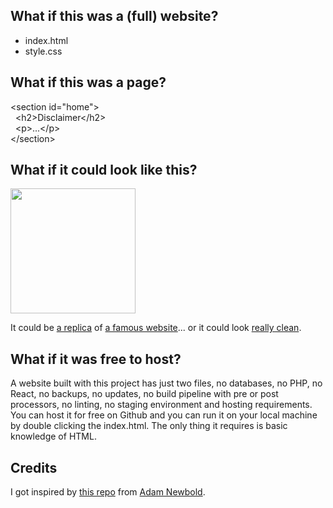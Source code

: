 ## What if this was a (full) website?

- index.html
- style.css

## What if this was a page?

&lt;section id="home"&gt;  
&nbsp;&nbsp;&lt;h2&gt;Disclaimer&lt;/h2&gt;  
&nbsp;&nbsp;&lt;p&gt;...&lt;/p&gt;  
&lt;/section&gt;

## What if it could look like this?

<a href="https://jhvanderschee.github.io/democratizepublishing/matt-mullenweg/"><img src="https://jhvanderschee.github.io/democratizepublishing/matt-mullenweg/assets/images/screenshot.png" style="width: 200px;" /></a>  

It could be [a replica](https://jhvanderschee.github.io/democratizepublishing/matt-mullenweg/) of [a famous website](https://ma.tt/)... or it could look [really clean](https://www.semkrikke.nl/).

## What if it was free to host?

A website built with this project has just two files, no databases, no PHP, no React, no backups, no updates, no build pipeline with pre or post processors, no linting, no staging environment and hosting requirements. You can host it for free on Github and you can run it on your local machine by double clicking the index.html. The only thing it requires is basic knowledge of HTML.

## Credits

I got inspired by [this repo](https://github.com/cadars/john-doe) from [Adam Newbold](https://www.linkedin.com/in/neatnik/).
